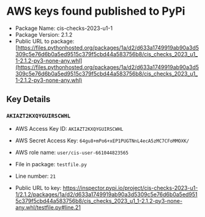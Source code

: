 # AWS keys found published to PyPi

* Package Name: cis-checks-2023-u1-1
* Package Version: 2.1.2
* Public URL to package: [https://files.pythonhosted.org/packages/1a/d2/d633a1749919ab90a3d5309c5e76d6b0a5ed9515c379f5cbd44a583756b8/cis_checks_2023_u1_1-2.1.2-py3-none-any.whl](https://files.pythonhosted.org/packages/1a/d2/d633a1749919ab90a3d5309c5e76d6b0a5ed9515c379f5cbd44a583756b8/cis_checks_2023_u1_1-2.1.2-py3-none-any.whl)

## Key Details

### `AKIAZT2KXQYGUIRSCWHL`

* AWS Access Key ID: `AKIAZT2KXQYGUIRSCWHL`
* AWS Secret Access Key: `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` 
* AWS role name: `user/cis-user-661044823565`
* File in package: `testfile.py`
* Line number: `21`

* Public URL to key: https://inspector.pypi.io/project/cis-checks-2023-u1-1/2.1.2/packages/1a/d2/d633a1749919ab90a3d5309c5e76d6b0a5ed9515c379f5cbd44a583756b8/cis_checks_2023_u1_1-2.1.2-py3-none-any.whl/testfile.py#line.21


